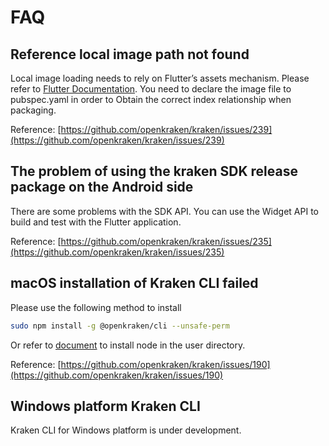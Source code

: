# FAQ

## Reference local image path not found

Local image loading needs to rely on Flutter’s assets mechanism. Please refer to [Flutter Documentation](https://flutter.dev/docs/development/ui/assets-and-images). You need to declare the image file to pubspec.yaml in order to Obtain the correct index relationship when packaging.

Reference: [https://github.com/openkraken/kraken/issues/239](https://github.com/openkraken/kraken/issues/239)

## The problem of using the kraken SDK release package on the Android side

There are some problems with the SDK API. You can use the Widget API to build and test with the Flutter application.

Reference: [https://github.com/openkraken/kraken/issues/235](https://github.com/openkraken/kraken/issues/235)

## macOS installation of Kraken CLI failed

Please use the following method to install

```bash
sudo npm install -g @openkraken/cli --unsafe-perm
```

Or refer to [document](https://docs.npmjs.com/resolving-eacces-permissions-errors-when-installing-packages-globally/) to install node in the user directory.

Reference: [https://github.com/openkraken/kraken/issues/190](https://github.com/openkraken/kraken/issues/190)

## Windows platform Kraken CLI

Kraken CLI for Windows platform is under development.
